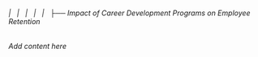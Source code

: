 ###### |   |   |   |   |   ├── Impact of Career Development Programs on Employee Retention

*Add content here*